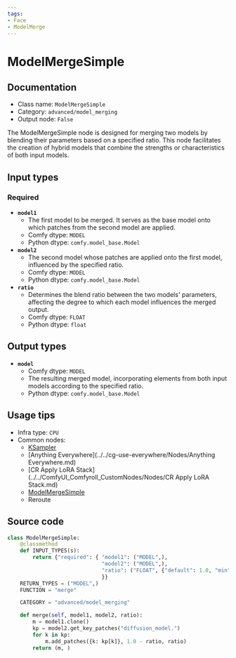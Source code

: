 ```yaml
---
tags:
- Face
- ModelMerge
---
```


# ModelMergeSimple
## Documentation
- Class name: `ModelMergeSimple`
- Category: `advanced/model_merging`
- Output node: `False`

The ModelMergeSimple node is designed for merging two models by blending their parameters based on a specified ratio. This node facilitates the creation of hybrid models that combine the strengths or characteristics of both input models.
## Input types
### Required
- **`model1`**
    - The first model to be merged. It serves as the base model onto which patches from the second model are applied.
    - Comfy dtype: `MODEL`
    - Python dtype: `comfy.model_base.Model`
- **`model2`**
    - The second model whose patches are applied onto the first model, influenced by the specified ratio.
    - Comfy dtype: `MODEL`
    - Python dtype: `comfy.model_base.Model`
- **`ratio`**
    - Determines the blend ratio between the two models' parameters, affecting the degree to which each model influences the merged output.
    - Comfy dtype: `FLOAT`
    - Python dtype: `float`
## Output types
- **`model`**
    - Comfy dtype: `MODEL`
    - The resulting merged model, incorporating elements from both input models according to the specified ratio.
    - Python dtype: `comfy.model_base.Model`
## Usage tips
- Infra type: `CPU`
- Common nodes:
    - [KSampler](../../Comfy/Nodes/KSampler.md)
    - [Anything Everywhere](../../cg-use-everywhere/Nodes/Anything Everywhere.md)
    - [CR Apply LoRA Stack](../../ComfyUI_Comfyroll_CustomNodes/Nodes/CR Apply LoRA Stack.md)
    - [ModelMergeSimple](../../Comfy/Nodes/ModelMergeSimple.md)
    - Reroute



## Source code
```python
class ModelMergeSimple:
    @classmethod
    def INPUT_TYPES(s):
        return {"required": { "model1": ("MODEL",),
                              "model2": ("MODEL",),
                              "ratio": ("FLOAT", {"default": 1.0, "min": 0.0, "max": 1.0, "step": 0.01}),
                              }}
    RETURN_TYPES = ("MODEL",)
    FUNCTION = "merge"

    CATEGORY = "advanced/model_merging"

    def merge(self, model1, model2, ratio):
        m = model1.clone()
        kp = model2.get_key_patches("diffusion_model.")
        for k in kp:
            m.add_patches({k: kp[k]}, 1.0 - ratio, ratio)
        return (m, )

```
